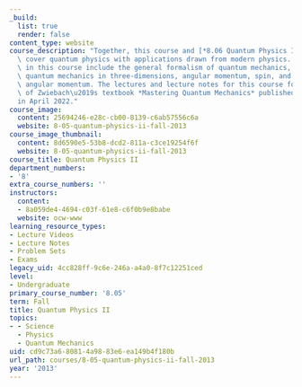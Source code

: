 ```yaml
---
_build:
  list: true
  render: false
content_type: website
course_description: "Together, this course and [*8.06 Quantum Physics III*](https://ocw.mit.edu/courses/8-06-quantum-physics-iii-spring-2018/)\
  \ cover quantum physics with applications drawn from modern physics. Topics covered\
  \ in this course include the general formalism of quantum mechanics, harmonic oscillator,\
  \ quantum mechanics in three-dimensions, angular momentum, spin, and addition of\
  \ angular momentum. The lectures and lecture notes for this course form the basis\
  \ of Zwiebach\u2019s textbook *Mastering Quantum Mechanics* published by\_[MIT Press](https://mitpress.mit.edu/books/mastering-quantum-mechanics)\_\
  in April 2022."
course_image:
  content: 25694246-e28c-cb00-8139-c6ab57556c6a
  website: 8-05-quantum-physics-ii-fall-2013
course_image_thumbnail:
  content: 8d6590e5-53b8-dcd2-811a-c3ce19254f6f
  website: 8-05-quantum-physics-ii-fall-2013
course_title: Quantum Physics II
department_numbers:
- '8'
extra_course_numbers: ''
instructors:
  content:
  - 8a059de4-4694-c03f-61e8-c6f0b9e8babe
  website: ocw-www
learning_resource_types:
- Lecture Videos
- Lecture Notes
- Problem Sets
- Exams
legacy_uid: 4cc828ff-9c6e-246a-a4a0-8f7c12251ced
level:
- Undergraduate
primary_course_number: '8.05'
term: Fall
title: Quantum Physics II
topics:
- - Science
  - Physics
  - Quantum Mechanics
uid: cd9c73a6-8081-4a98-83e6-ea149b4f180b
url_path: courses/8-05-quantum-physics-ii-fall-2013
year: '2013'
---
```

